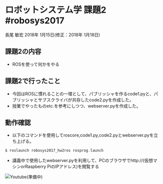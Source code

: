 # ロボットシステム学 課題2 #robosys2017
長尾 敏宏
2018年 1月15日(修正：2018年 1月18日)
## 課題2の内容
* ROSを使って何かをやる

## 課題2で行ったこと
* 今回はROSに慣れることの一環として、パブリッシャを作るcode1.pyと、パブリッシャとサブスクライバが共存したcode2.pyを作成した。
* 授業でやったものetc.を参考にしつつ、webserver.pyを作成した。

## 動作確認
* 以下のコマンドを使用してroscore,code1.py,code2.pyとwebserver.pyを立ち上げる。
```c
$ roslaunch robosys2017_hw2ros rosprog.launch
```

* 講義中で使用したwebserver.pyを利用して、PCのブラウザでhttp://(仮想マシンorRaspberry PiのIPアドレス)を閲覧する

![Youtube(準備中)]()
